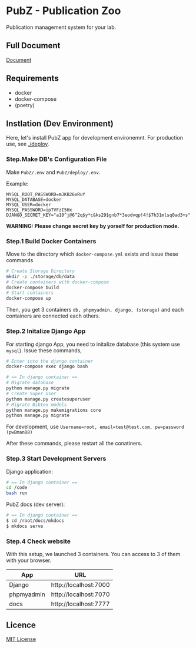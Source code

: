 # PubZ - Publication Zoo
Publication management system for your lab.

## Full Document

[Document](https://getty708.github.io/PubZ/)

## Requirements

- docker
- docker-compose
- (poetry)

## Instlation (Dev Environment)

Here, let's install PubZ app for development environemnt.
For production use, see [./deploy](./deploy).

### Step.Make DB's Configuration File 

Make `PubZ/.env` and `PubZ/deploy/.env`.

Example:

```shell
MYSQL_ROOT_PASSWORD=mJKB26xRuY
MYSQL_DATABASE=docker
MYSQL_USER=docker
MYSQL_PASSWORD=ipTVFzI5Hx
DJANGO_SECRET_KEY="a10^j@6^2q$y*c&ks29$gnb7*3eodvqp!4!$7h31mlsq0ad3+s"
```

**WARNING: Please change secret key by yorself for production mode.**

### Step.1 Build Docker Containers

Move to the directory which `docker-compose.yml` exists and issue these commands

```bash
# Create Storage Directory
mkdir -p ./storage/db/data
# Create containers with docker-compose
docker-compose build
# Start containers
docker-compose up 
```

Then, you get 3 containers `db, phpmyadmin, django, (storage)` and each containers are connected each others.

### Step.2 Initalize Django App

For starting django App, you need to initalize database (this system use `mysql`). Issue these commands,

```bash
# Enter into the django container
docker-compose exec django bash
```

```bash
# == In django container ==
# Migrate database
python manage.py migrate
# Create Super User
python manage.py createsuperuser
# Migrate Bibtex models
python manage.py makemigrations core
python manage.py migrate
```

For development, use `Username=root, email=test@test.com, pw=password (pwBman88)`

After these commands, please restart all the conatiners.

### Step.3 Start Development Servers

Django application:

```bash
# == In django container ==
cd /code
bash run
```

PubZ docs (dev server):

```bash
# == In django container ==
$ cd /root/docs/mkdocs
$ mkdocs serve
```

### Step.4 Check website

With this setup, we launched 3 containers. You can access to 3 of them with your browser.

| App        | URL              |
|------------|------------------|
| Django     | http://localhost:7000 |
| phpmyadmin | http://localhost:7070 |
| docs       | http://localhost:7777 |

## Licence

[MIT License](./LICENSE)
